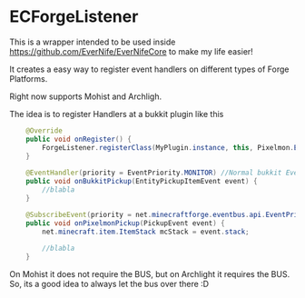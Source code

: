# ECForgeListener

This is a wrapper intended to be used inside https://github.com/EverNife/EverNifeCore to make my life easier!

It creates a easy way to register event handlers on different types of Forge Platforms.

Right now supports Mohist and Archligh.

The idea is to register Handlers at a bukkit plugin like this 

```java
    @Override
    public void onRegister() {
        ForgeListener.registerClass(MyPlugin.instance, this, Pixelmon.EVENT_BUS, MinecraftForge.EVENT_BUS);
    }
    
    @EventHandler(priority = EventPriority.MONITOR) //Normal bukkit Event
    public void onBukkitPickup(EntityPickupItemEvent event) {
        //blabla
    }

    @SubscribeEvent(priority = net.minecraftforge.eventbus.api.EventPriority.LOWEST) //Forge Event Handler
    public void onPixelmonPickup(PickupEvent event) {
        net.minecraft.item.ItemStack mcStack = event.stack;
        
        //blabla
    }
```

On Mohist it does not require the BUS, but on Archlight it requires the BUS. So, its a good idea to always let the bus over there :D
